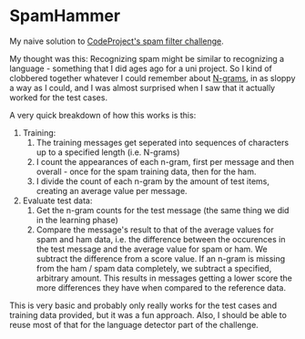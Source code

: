 # SpamHammer
My naive solution to [CodeProject's spam filter challenge](https://www.codeproject.com/Competitions/1024/The-Machine-Learning-and-Artificial-Intelligence-C.aspx).


My thought was this: Recognizing spam might be similar to recognizing a language - something that I did ages ago for a uni project.
So I kind of clobbered together whatever I could remember about [N-grams](https://en.wikipedia.org/wiki/N-gram), in as sloppy a way as I could, and I was almost surprised when I saw that it actually worked for the test cases.

A very quick breakdown of how this works is this:
1. Training:
    1. The training messages get seperated into sequences of characters up to a specified length (i.e. N-grams)
    2. I count the appearances of each n-gram, first per message and then overall - once for the spam training data, then for the ham.
    3. I divide the count of each n-gram by the amount of test items, creating an average value per message.
2. Evaluate test data:
    1. Get the n-gram counts for the test message (the same thing we did in the learning phase)
    2. Compare the message's result to that of the average values for spam and ham data, i.e. the difference between the occurences in the test message and the average value for spam or ham.
    We subtract the difference from a score value. If an n-gram is missing from the ham / spam data completely, we subtract a specified, arbitrary amount. This results in messages getting a lower score the more differences they have when compared to the reference data.

This is very basic and probably only really works for the test cases and training data provided, but it was a fun approach. Also, I should be able to reuse most of that for the language detector part of the challenge.
